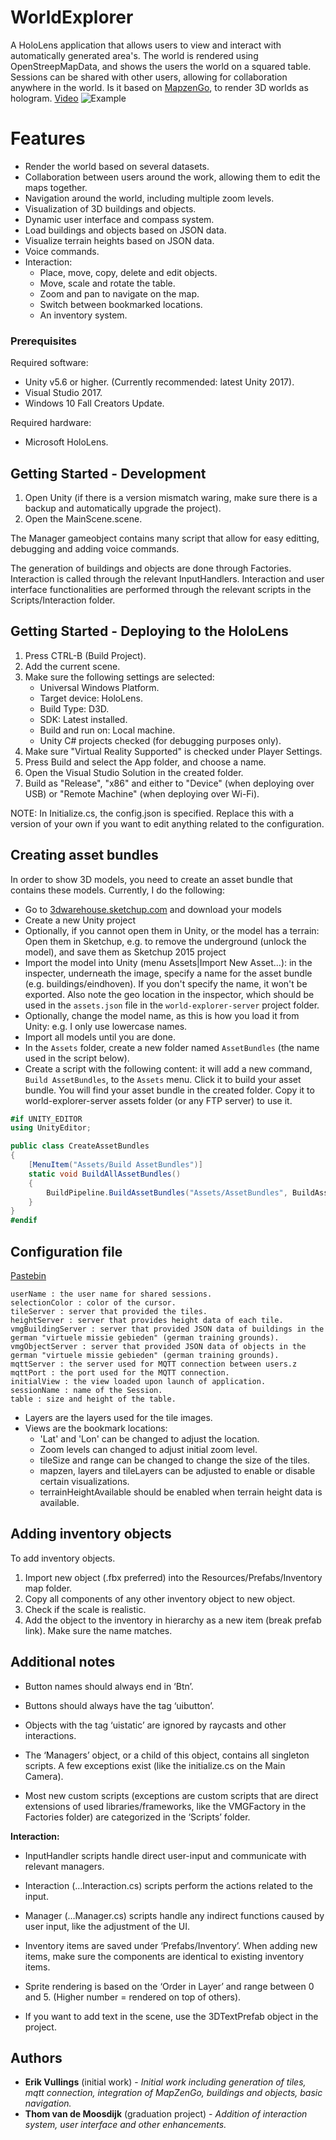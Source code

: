 # WorldExplorer
A HoloLens application that allows users to view and interact with automatically generated area's. The world is rendered using OpenStreepMapData, and shows the users the world on a squared table. Sessions can be shared with other users, allowing for collaboration anywhere in the world. 
Is it based on [MapzenGo](https://github.com/brnkhy/MapzenGo), to render 3D worlds as hologram. 
[Video](https://vimeo.com/247794077)
![Example](https://imgur.com/a/t4Ogd)

# Features
- Render the world based on several datasets.
- Collaboration between users around the work, allowing them to edit the maps together.
- Navigation around the world, including multiple zoom levels.
- Visualization of 3D buildings and objects.
- Dynamic user interface and compass system.
- Load buildings and objects based on JSON data.
- Visualize terrain heights based on JSON data.
- Voice commands.
- Interaction:
	- Place, move, copy, delete and edit objects.
	- Move, scale and rotate the table.
	- Zoom and pan to navigate on the map.
	- Switch between bookmarked locations.
	- An inventory system.

### Prerequisites
Required software:
- Unity v5.6 or higher. (Currently recommended: latest Unity 2017).
- Visual Studio 2017.
- Windows 10 Fall Creators Update.

Required hardware:
- Microsoft HoloLens.

## Getting Started - Development
1. Open Unity (if there is a version mismatch waring, make sure there is a backup and automatically upgrade the project).
2. Open the MainScene.scene.

The Manager gameobject contains many script that allow for easy editting, debugging and adding voice commands.

The generation of buildings and objects are done through Factories.
Interaction is called through the relevant InputHandlers.
Interaction and user interface functionalities are performed through the relevant scripts in the Scripts/Interaction folder.

## Getting Started - Deploying to the HoloLens
1. Press CTRL-B (Build Project).
2. Add the current scene.
3. Make sure the following settings are selected:
	- Universal Windows Platform.
	- Target device: HoloLens.
	- Build Type: D3D.
	- SDK: Latest installed.
	- Build and run on: Local machine.
	- Unity C# projects checked (for debugging purposes only).
4. Make sure "Virtual Reality Supported" is checked under Player Settings.
5. Press Build and select the App folder, and choose a name.
6. Open the Visual Studio Solution in the created folder.
7. Build as "Release", "x86" and either to "Device" (when deploying over USB) or "Remote Machine" (when deploying over Wi-Fi). 

NOTE: In Initialize.cs, the config.json is specified. Replace this with a version of your own if you want to edit anything related to the configuration.

## Creating asset bundles
In order to show 3D models, you need to create an asset bundle that contains these models. Currently, I do the following:
- Go to [3dwarehouse.sketchup.com](3dwarehouse.sketchup.com) and download your models
- Create a new Unity project
- Optionally, if you cannot open them in Unity, or the model has a terrain: Open them in Sketchup, e.g. to remove the underground (unlock the model), and save them as Sketchup 2015 project
- Import the model into Unity (menu Assets|Import New Asset...): in the inspecter, underneath the image, specify a name for the asset bundle (e.g. buildings/eindhoven). If you don't specify the name, it won't be exported. Also note the geo location in the inspector, which should be used in the `assets.json` file in the `world-explorer-server` project folder.
- Optionally, change the model name, as this is how you load it from Unity: e.g. I only use lowercase names.
- Import all models until you are done.
- In the `Assets` folder, create a new folder named `AssetBundles` (the name used in the script below).
- Create a script with the following content: it will add a new command, `Build AssetBundles`, to the `Assets` menu. Click it to build your asset bundle. You will find your asset bundle in the created folder. Copy it to world-explorer-server assets folder (or any FTP server) to use it.

```C#
#if UNITY_EDITOR
using UnityEditor;

public class CreateAssetBundles
{
    [MenuItem("Assets/Build AssetBundles")]
    static void BuildAllAssetBundles()
    {
        BuildPipeline.BuildAssetBundles("Assets/AssetBundles", BuildAssetBundleOptions.None, BuildTarget.WSAPlayer);
    }
}
#endif
```

## Configuration file
[Pastebin](https://pastebin.com/ECm6yGM2)
```
userName : the user name for shared sessions.
selectionColor : color of the cursor.
tileServer : server that provided the tiles.
heightServer : server that provides height data of each tile.
vmgBuildingServer : server that provided JSON data of buildings in the german "virtuele missie gebieden" (german training grounds).
vmgObjectServer : server that provided JSON data of objects in the german "virtuele missie gebieden" (german training grounds).
mqttServer : the server used for MQTT connection between users.z
mqttPort : the port used for the MQTT connection.
initialView : the view loaded upon launch of application.
sessionName : name of the Session.
table : size and height of the table.
```

- Layers are the layers used for the tile images.
- Views are the bookmark locations: 
	- 'Lat' and 'Lon' can be changed to adjust the location. 
	- Zoom levels can changed to adjust initial zoom level.
	- tileSize and range can be changed to change the size of the tiles.
	- mapzen, layers and tileLayers can be adjusted to enable or disable certain visualizations.
	- terrainHeightAvailable should be enabled when terrain height data is available.

## Adding inventory objects
To add inventory objects.

1. Import new object (.fbx preferred) into the Resources/Prefabs/Inventory map folder.
2. Copy all components of any other inventory object to new object.
3. Check if the scale is realistic.
4. Add the object to the inventory in hierarchy as a new item (break prefab link). Make sure the name matches.

## Additional notes
- Button names should always end in ‘Btn’.
- Buttons should always have the tag ‘uibutton’.
- Objects with the tag ‘uistatic’ are ignored by raycasts and other interactions.
- The ‘Managers’ object, or a child of this object, contains all singleton scripts. A few exceptions exist (like the initialize.cs on the Main Camera).

- Most new custom scripts (exceptions are custom scripts that are direct extensions of used libraries/frameworks, like the VMGFactory in the Factories folder) are categorized in the ‘Scripts’ folder.

**Interaction:**
- InputHandler scripts handle direct user-input and communicate with relevant managers.
- Interaction (…Interaction.cs) scripts perform the actions related to the input.
- Manager (…Manager.cs) scripts handle any indirect functions caused by user input, like the adjustment of the UI.

- Inventory items are saved under ‘Prefabs/Inventory’. When adding new items, make sure the components are identical to existing inventory items.
- Sprite rendering is based on the ‘Order in Layer’ and range between 0 and 5. (Higher number = rendered on top of others).
- If you want to add text in the scene, use the 3DTextPrefab object in the project.


## Authors
* **Erik Vullings** (initial work) - *Initial work including generation of tiles, mqtt connection, integration of MapZenGo, buildings and objects, basic navigation.*
* **Thom van de Moosdijk** (graduation project) - *Addition of interaction system, user interface and other enhancements.*
